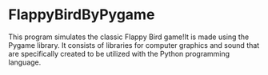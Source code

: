 # FlappyBirdByPygame
This program simulates the classic Flappy Bird game!It is made using the Pygame library. It consists of libraries for computer graphics and sound that are specifically created to be utilized with the Python programming language.
